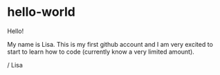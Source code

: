 # hello-world

Hello!

My name is Lisa. This is my first github account and I am very excited to start to learn how to code (currently know a very limited amount). 

/ Lisa
